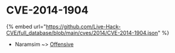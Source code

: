 # CVE-2014-1904
{% embed url="https://github.com/Live-Hack-CVE/full_database/blob/main/cves/2014/CVE-2014-1904.json" %}

* Naramsim ~> [Offensive](https://www.alice-snow.ru/2014/database/cve-2014-1904/offensive-naramsim)